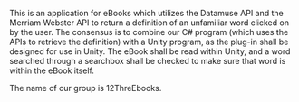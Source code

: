 This is an application for eBooks which utilizes the Datamuse API and the Merriam Webster API to return a definition of an unfamiliar word clicked on by the user.
The consensus is to combine our C# program (which uses the APIs to retrieve the definition) with a Unity program, as the plug-in shall be designed for use in Unity. The eBook shall be read within Unity, and a word searched through a searchbox shall be checked to make sure that word is within the eBook itself.

The name of our group is 12ThreEbooks.
